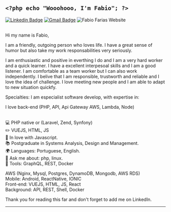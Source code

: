 ## `<?php echo "Wooohooo, I'm Fabio"; ?>`

  [![Linkedin Badge](https://img.shields.io/badge/-LinkedIn-blue?style=flat-square&logo=Linkedin&logoColor=white&link=https://www.linkedin.com/in/fabiorochafarias)](https://www.linkedin.com/in/fabiorochafarias)
  [![Gmail Badge](https://img.shields.io/badge/-Gmail-c14438?style=flat-square&logo=Gmail&logoColor=white&link=mailto:fabio@fabiofarias.com.br)](mailto:fabio@fabiofarias.com.br)
  ![Fabio Farias Website](https://img.shields.io/badge/Website-FABIO-green?link=http://fabiofarias.com.br)

<br/> Hi my name is Fabio, <br/> 

I am a friendly, outgoing person who loves life. I have a great sense of humor but also take my work responsabilities very seriously. <br/> 

I am enthusiastic and positive in everthing I do and I am a very hard worker and a quick learner. I have a excellent interpesoal skills and I am a good listener. I am comfortable as a team worker but I can also work independently. I belive that I am responsible, trustworth and reliable and I love the idea of challenge. I love meeting new people and I am able to adapt to new situation quickfy.<br/> 

Specialties: I am especialist software develop, with expertise in:<br/> 

I love back-end (PHP, API, Api Gateway AWS, Lambda, Node)

<br/>💻 PHP native or (Laravel, Zend, Synfony)
<br/>✏️ VUEJS, HTML, JS
<br/>💙 In love with Javascript.
<br/>📚 Postgraduate in Systems Analysis, Design and Management.
<br/>🌍 Languages: Portuguese, English.
<br/>💬 Ask me about: php, linux.
<br/>🔧 Tools: GraphQL, REST, Docker
<br/>

AWS (Nginx, Mysql, Postgres, DynamoDB, Mongodb, AWS RDS)<br/> 
Mobile: Android, ReactNative, IONIC<br/> 
Front-end: VUEJS, HTML, JS, React<br/> 
Background: API, REST, Shell, Docker <br/> 

Thank you for reading this far and don't forget to add me on LinkedIn.
<hr/>

